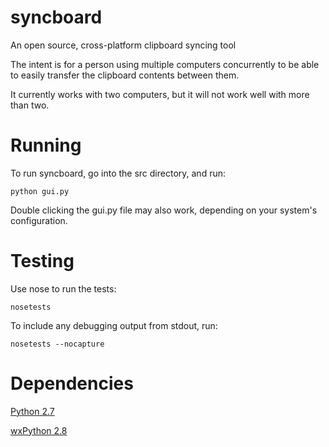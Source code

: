syncboard
=========

An open source, cross-platform clipboard syncing tool

The intent is for a person using multiple computers concurrently to be able to
easily transfer the clipboard contents between them.

It currently works with two computers, but it will not work well with more than
two.

Running
=======

To run syncboard, go into the src directory, and run:

    python gui.py

Double clicking the gui.py file may also work, depending on your system's
configuration.

Testing
=======

Use nose to run the tests:

    nosetests

To include any debugging output from stdout, run:

    nosetests --nocapture

Dependencies
============
[Python 2.7](http://www.python.org/download/releases/2.7.6/)

[wxPython 2.8](http://www.wxpython.org/download.php)
